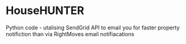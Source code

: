 # HouseHUNTER
Python code - utalising SendGrid API to email you for faster property notifiction than via RightMoves email notifiacations
